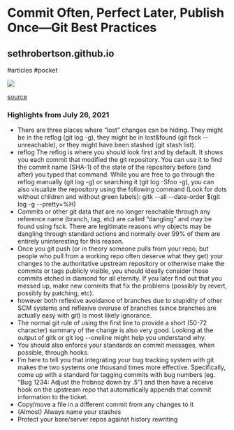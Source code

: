 # Commit Often, Perfect Later, Publish Once—Git Best Practices

## sethrobertson.github.io

#articles
#pocket

![](https://readwise-assets.s3.amazonaws.com/static/images/article4.6bc1851654a0.png)

[source](https://sethrobertson.github.io/GitBestPractices/)

### Highlights from July 26, 2021

- There are three places where “lost” changes can be hiding. They might be in the reflog (git log -g), they might be in lost&found (git fsck --unreachable), or they might have been stashed (git stash list).
- reflog The reflog is where you should look first and by default. It shows you each commit that modified the git repository. You can use it to find the commit name (SHA-1) of the state of the repository before (and after) you typed that command. While you are free to go through the reflog manually (git log -g) or searching it (git log -Sfoo -g), you can also visualize the repository using the following command (Look for dots without children and without green labels): gitk --all --date-order $(git log -g --pretty=%H)
- Commits or other git data that are no longer reachable through any reference name (branch, tag, etc) are called “dangling” and may be found using fsck. There are legitimate reasons why objects may be dangling through standard actions and normally over 99% of them are entirely uninteresting for this reason.
- Once you git push (or in theory someone pulls from your repo, but people who pull from a working repo often deserve what they get) your changes to the authoritative upstream repository or otherwise make the commits or tags publicly visible, you should ideally consider those commits etched in diamond for all eternity. If you later find out that you messed up, make new commits that fix the problems (possibly by revert, possibly by patching, etc).
- however both reflexive avoidance of branches due to stupidity of other SCM systems and reflexive overuse of branches (since branches are actually easy with git) is most likely ignorance.
- The normal git rule of using the first line to provide a short (50-72 character) summary of the change is also very good. Looking at the output of gitk or git log --oneline might help you understand why.
- You should also enforce your standards on commit messages, when possible, through hooks.
- I’m here to tell you that integrating your bug tracking system with git makes the two systems one thousand times more effective. Specifically, come up with a standard for tagging commits with bug numbers (eg. “Bug 1234: Adjust the frobnoz down by .5”) and then have a receive hook on the upstream repo that automatically appends that commit information to the ticket.
- Copy/move a file in a different commit from any changes to it
- (Almost) Always name your stashes
- Protect your bare/server repos against history rewriting
